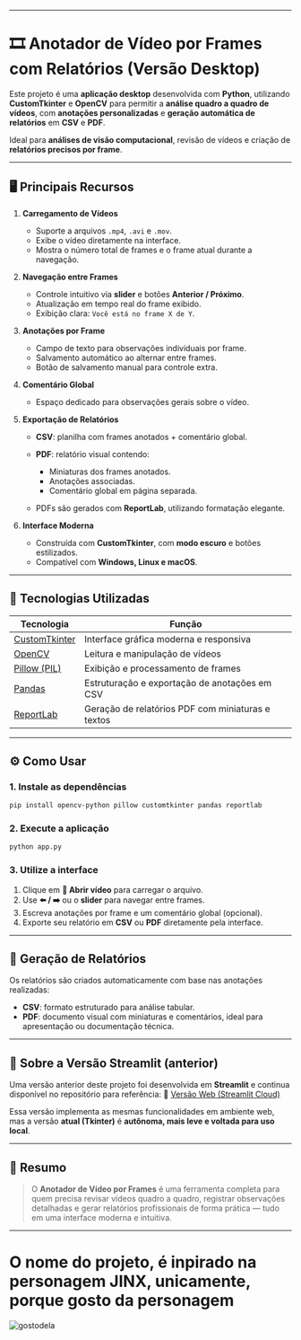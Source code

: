
---

# 🎞️ Anotador de Vídeo por Frames com Relatórios (Versão Desktop)

Este projeto é uma **aplicação desktop** desenvolvida com **Python**, utilizando **CustomTkinter** e **OpenCV** para permitir a **análise quadro a quadro de vídeos**, com **anotações personalizadas** e **geração automática de relatórios** em **CSV** e **PDF**.

Ideal para **análises de visão computacional**, revisão de vídeos e criação de **relatórios precisos por frame**.

---

## 🖥️ Principais Recursos

1. **Carregamento de Vídeos**

   * Suporte a arquivos `.mp4`, `.avi` e `.mov`.
   * Exibe o vídeo diretamente na interface.
   * Mostra o número total de frames e o frame atual durante a navegação.

2. **Navegação entre Frames**

   * Controle intuitivo via **slider** e botões **Anterior / Próximo**.
   * Atualização em tempo real do frame exibido.
   * Exibição clara: `Você está no frame X de Y`.

3. **Anotações por Frame**

   * Campo de texto para observações individuais por frame.
   * Salvamento automático ao alternar entre frames.
   * Botão de salvamento manual para controle extra.

4. **Comentário Global**

   * Espaço dedicado para observações gerais sobre o vídeo.

5. **Exportação de Relatórios**

   * **CSV**: planilha com frames anotados + comentário global.
   * **PDF**: relatório visual contendo:

     * Miniaturas dos frames anotados.
     * Anotações associadas.
     * Comentário global em página separada.
   * PDFs são gerados com **ReportLab**, utilizando formatação elegante.

6. **Interface Moderna**

   * Construída com **CustomTkinter**, com **modo escuro** e botões estilizados.
   * Compatível com **Windows, Linux e macOS**.

---

## 🧩 Tecnologias Utilizadas

| Tecnologia                                                      | Função                                            |
| --------------------------------------------------------------- | ------------------------------------------------- |
| [CustomTkinter](https://github.com/TomSchimansky/CustomTkinter) | Interface gráfica moderna e responsiva            |
| [OpenCV](https://opencv.org/)                                   | Leitura e manipulação de vídeos                   |
| [Pillow (PIL)](https://pillow.readthedocs.io/)                  | Exibição e processamento de frames                |
| [Pandas](https://pandas.pydata.org/)                            | Estruturação e exportação de anotações em CSV     |
| [ReportLab](https://www.reportlab.com/)                         | Geração de relatórios PDF com miniaturas e textos |

---

## ⚙️ Como Usar

### 1. Instale as dependências

```bash
pip install opencv-python pillow customtkinter pandas reportlab
```

### 2. Execute a aplicação

```bash
python app.py
```

### 3. Utilize a interface

1. Clique em **📂 Abrir vídeo** para carregar o arquivo.
2. Use **⬅️ / ➡️** ou o **slider** para navegar entre frames.
3. Escreva anotações por frame e um comentário global (opcional).
4. Exporte seu relatório em **CSV** ou **PDF** diretamente pela interface.

---

## 📄 Geração de Relatórios

Os relatórios são criados automaticamente com base nas anotações realizadas:

* **CSV**: formato estruturado para análise tabular.
* **PDF**: documento visual com miniaturas e comentários, ideal para apresentação ou documentação técnica.

---

## 🧠 Sobre a Versão Streamlit (anterior)

Uma versão anterior deste projeto foi desenvolvida em **Streamlit** e continua disponível no repositório para referência:
🔗 [Versão Web (Streamlit Cloud)](https://reapputor-de-video-por-frame-j1nx-g78r3edmttuqjjk62smpkb.streamlit.app/)

Essa versão implementa as mesmas funcionalidades em ambiente web, mas a versão **atual (Tkinter)** é **autônoma, mais leve e voltada para uso local**.

---

## 📌 Resumo

> O **Anotador de Vídeo por Frames** é uma ferramenta completa para quem precisa revisar vídeos quadro a quadro, registrar observações detalhadas e gerar relatórios profissionais de forma prática — tudo em uma interface moderna e intuitiva.

---


# O nome do projeto, é inpirado na personagem JINX, unicamente, porque gosto da personagem
![gostodela](https://images7.alphacoders.com/138/thumb-1920-1383989.png)

